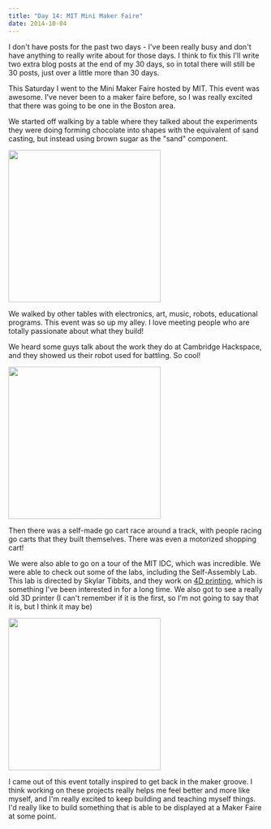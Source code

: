 ```yaml
---
title: "Day 14: MIT Mini Maker Faire"
date: 2014-10-04
---
```


I don't have posts for the past two days - I've been really busy and don't have anything to really write about for those days. I think to fix this I'll write two extra blog posts at the end of my 30 days, so in total there will still be 30 posts, just over a little more than 30 days.

This Saturday I went to the Mini Maker Faire hosted by MIT. This event was awesome. I've never been to a maker faire before, so I was really excited that there was going to be one in the Boston area.

We started off walking by a table where they talked about the experiments they were doing forming chocolate into shapes with the equivalent of sand casting, but instead using brown sugar as the "sand" component. 

<img src="http://www.claudiadadamo.com/photos/chocolate.JPG" width=300px>


We walked by other tables with electronics, art, music, robots, educational programs. This event was so up my alley. I love meeting people who are totally passionate about what they build!

We heard some guys talk about the work they do at Cambridge Hackspace, and they showed us their robot used for battling. So cool!

<img src="http://www.claudiadadamo.com/photos/ch.JPG" height=300px>

Then there was a self-made go cart race around a track, with people racing go carts that they built themselves. There was even a motorized shopping cart!

We were also able to go on a tour of the MIT IDC, which was incredible. We were able to check out some of the labs, including the Self-Assembly Lab. This lab is directed by Skylar Tibbits, and they work on [4D printing](http://video.mit.edu/watch/4d-printing-mit-self-folding-strand-13803/), which is something I've been interested in for a long time. We also got to see a really old 3D printer (I can't remember if it is the first, so I'm not going to say that it is, but I think it may be)

<img src="http://www.claudiadadamo.com/photos/3dprinter.JPG" height=300px>

I came out of this event totally inspired to get back in the maker groove. I think working on these projects really helps me feel better and more like myself, and I'm really excited to keep building and teaching myself things. I'd really like to build something that is able to be displayed at a Maker Faire at some point. 